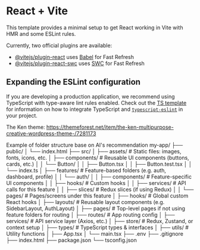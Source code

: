 # React + Vite

This template provides a minimal setup to get React working in Vite with HMR and some ESLint rules.

Currently, two official plugins are available:

- [@vitejs/plugin-react](https://github.com/vitejs/vite-plugin-react/blob/main/packages/plugin-react) uses [Babel](https://babeljs.io/) for Fast Refresh
- [@vitejs/plugin-react-swc](https://github.com/vitejs/vite-plugin-react/blob/main/packages/plugin-react-swc) uses [SWC](https://swc.rs/) for Fast Refresh

## Expanding the ESLint configuration

If you are developing a production application, we recommend using TypeScript with type-aware lint rules enabled. Check out the [TS template](https://github.com/vitejs/vite/tree/main/packages/create-vite/template-react-ts) for information on how to integrate TypeScript and [`typescript-eslint`](https://typescript-eslint.io) in your project.

The Ken theme: https://themeforest.net/item/the-ken-multipurpose-creative-wordpress-theme-/7281173

Example of folder structure base on AI's recommendation
my-app/
├── public/
│ └── index.html
├── src/
│ ├── assets/ # Static files: images, fonts, icons, etc.
│ ├── components/ # Reusable UI components (buttons, cards, etc.)
│ │ └── Button/
│ │ ├── Button.tsx
│ │ ├── Button.test.tsx
│ │ └── index.ts
│ ├── features/ # Feature-based folders (e.g. auth, dashboard, profile)
│ │ └── auth/
│ │ ├── components/ # Feature-specific UI components
│ │ ├── hooks/ # Custom hooks
│ │ ├── services/ # API calls for this feature
│ │ ├── slices/ # Redux slices (if using Redux)
│ │ └── pages/ # Pages/screens under this feature
│ ├── hooks/ # Global custom React hooks
│ ├── layouts/ # Reusable layout components (e.g. SidebarLayout, AuthLayout)
│ ├── pages/ # Top-level pages if not using feature folders for routing
│ ├── routes/ # App routing config
│ ├── services/ # API service layer (Axios, etc.)
│ ├── store/ # Redux, Zustand, or context setup
│ ├── types/ # TypeScript types & interfaces
│ ├── utils/ # Utility functions
│ ├── App.tsx
│ └── main.tsx
├── .env
├── .gitignore
├── index.html
├── package.json
└── tsconfig.json
